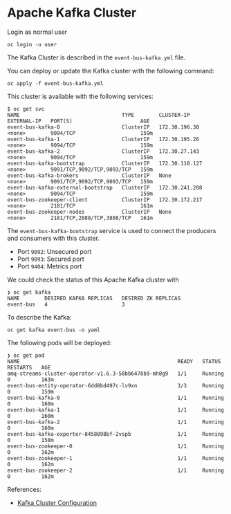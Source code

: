# Apache Kafka Cluster

Login as normal user

```shell
oc login -u user
```

The Kafka Cluster is described in the ```event-bus-kafka.yml``` file.

You can deploy or update the Kafka cluster with the following command:

```shell
oc apply -f event-bus-kafka.yml
```

This cluster is available with the following services:

```shell
$ oc get svc
NAME                                 TYPE        CLUSTER-IP       EXTERNAL-IP   PORT(S)                      AGE
event-bus-kafka-0                    ClusterIP   172.30.196.30    <none>        9094/TCP                     159m
event-bus-kafka-1                    ClusterIP   172.30.195.26    <none>        9094/TCP                     159m
event-bus-kafka-2                    ClusterIP   172.30.27.143    <none>        9094/TCP                     159m
event-bus-kafka-bootstrap            ClusterIP   172.30.110.127   <none>        9091/TCP,9092/TCP,9093/TCP   159m
event-bus-kafka-brokers              ClusterIP   None             <none>        9091/TCP,9092/TCP,9093/TCP   159m
event-bus-kafka-external-bootstrap   ClusterIP   172.30.241.208   <none>        9094/TCP                     159m
event-bus-zookeeper-client           ClusterIP   172.30.172.217   <none>        2181/TCP                     161m
event-bus-zookeeper-nodes            ClusterIP   None             <none>        2181/TCP,2888/TCP,3888/TCP   161m
```

The ```event-bus-kafka-bootstrap``` service is used to connect the producers and consumers with this cluster.

* Port ```9092```: Unsecured port
* Port ```9093```: Secured port
* Port ```9404```: Metrics port

We could check the status of this Apache Kafka cluster with

```shell
❯ oc get kafka
NAME        DESIRED KAFKA REPLICAS   DESIRED ZK REPLICAS
event-bus   4                        3                             
```

To describe the Kafka:

```shell
oc get kafka event-bus -o yaml
```

The following pods will be deployed:

```shell
❯ oc get pod
NAME                                                   READY   STATUS    RESTARTS   AGE
amq-streams-cluster-operator-v1.6.3-58bb6478b9-mh8g9   1/1     Running   0          163m
event-bus-entity-operator-6dd8bd497c-lv9xn             3/3     Running   0          159m
event-bus-kafka-0                                      1/1     Running   0          160m
event-bus-kafka-1                                      1/1     Running   0          160m
event-bus-kafka-2                                      1/1     Running   0          160m
event-bus-kafka-exporter-8458898bf-2vspb               1/1     Running   0          158m
event-bus-zookeeper-0                                  1/1     Running   0          162m
event-bus-zookeeper-1                                  1/1     Running   0          162m
event-bus-zookeeper-2                                  1/1     Running   0          162m
```

References:

* [Kafka Cluster Configuration](https://access.redhat.com/documentation/en-us/red_hat_amq/2021.q3/html-single/using_amq_streams_on_openshift/index#assembly-config-kafka-str)
